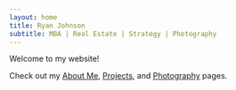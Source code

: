 ```yaml
---
layout: home
title: Ryan Johnson
subtitle: MBA | Real Estate | Strategy | Photography
---
```


Welcome to my website!

Check out my [About Me](/aboutme/), [Projects](/projects/), and [Photography](/photography/) pages.

